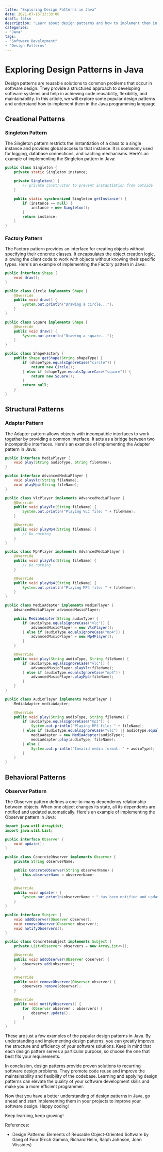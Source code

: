 ```yaml
--- 
title: "Exploring Design Patterns in Java" 
date: 2021-07-15T13:30:00 
draft: false 
description: "Learn about design patterns and how to implement them in Java programming language." 
categories: 
- "Java"
tags: 
- "Software Development" 
- "Design Patterns" 
---
```


# Exploring Design Patterns in Java

Design patterns are reusable solutions to common problems that occur in software design. They provide a structured approach to developing software systems and help in achieving code reusability, flexibility, and maintainability. In this article, we will explore some popular design patterns and understand how to implement them in the Java programming language.

## Creational Patterns

### Singleton Pattern

The Singleton pattern restricts the instantiation of a class to a single instance and provides global access to that instance. It is commonly used for logging, database connections, and caching mechanisms. Here's an example of implementing the Singleton pattern in Java:

```java
public class Singleton {
    private static Singleton instance;

    private Singleton() {
        // private constructor to prevent instantiation from outside
    }

    public static synchronized Singleton getInstance() {
        if (instance == null) {
            instance = new Singleton();
        }
        return instance;
    }
}
```

### Factory Pattern

The Factory pattern provides an interface for creating objects without specifying their concrete classes. It encapsulates the object creation logic, allowing the client code to work with objects without knowing their specific types. Here's an example of implementing the Factory pattern in Java:

```java
public interface Shape {
    void draw();
}

public class Circle implements Shape {
    @Override
    public void draw() {
        System.out.println("Drawing a circle...");
    }
}

public class Square implements Shape {
    @Override
    public void draw() {
        System.out.println("Drawing a square...");
    }
}

public class ShapeFactory {
    public Shape getShape(String shapeType) {
        if (shapeType.equalsIgnoreCase("circle")) {
            return new Circle();
        } else if (shapeType.equalsIgnoreCase("square")) {
            return new Square();
        }
        return null;
    }
}
```

## Structural Patterns

### Adapter Pattern

The Adapter pattern allows objects with incompatible interfaces to work together by providing a common interface. It acts as a bridge between two incompatible interfaces. Here's an example of implementing the Adapter pattern in Java:

```java
public interface MediaPlayer {
    void play(String audioType, String fileName);
}

public interface AdvancedMediaPlayer {
    void playVlc(String fileName);
    void playMp4(String fileName);
}

public class VlcPlayer implements AdvancedMediaPlayer {
    @Override
    public void playVlc(String fileName) {
        System.out.println("Playing VLC file: " + fileName);
    }

    @Override
    public void playMp4(String fileName) {
        // Do nothing
    }
}

public class Mp4Player implements AdvancedMediaPlayer {
    @Override
    public void playVlc(String fileName) {
        // Do nothing
    }

    @Override
    public void playMp4(String fileName) {
        System.out.println("Playing MP4 file: " + fileName);
    }
}

public class MediaAdapter implements MediaPlayer {
    AdvancedMediaPlayer advancedMusicPlayer;

    public MediaAdapter(String audioType) {
        if (audioType.equalsIgnoreCase("vlc")) {
            advancedMusicPlayer = new VlcPlayer();
        } else if (audioType.equalsIgnoreCase("mp4")) {
            advancedMusicPlayer = new Mp4Player();
        }
    }

    @Override
    public void play(String audioType, String fileName) {
        if (audioType.equalsIgnoreCase("vlc")) {
            advancedMusicPlayer.playVlc(fileName);
        } else if (audioType.equalsIgnoreCase("mp4")) {
            advancedMusicPlayer.playMp4(fileName);
        }
    }
}

public class AudioPlayer implements MediaPlayer {
    MediaAdapter mediaAdapter;

    @Override
    public void play(String audioType, String fileName) {
        if (audioType.equalsIgnoreCase("mp3")) {
            System.out.println("Playing MP3 file: " + fileName);
        } else if (audioType.equalsIgnoreCase("vlc") || audioType.equalsIgnoreCase("mp4")) {
            mediaAdapter = new MediaAdapter(audioType);
            mediaAdapter.play(audioType, fileName);
        } else {
            System.out.println("Invalid media format: " + audioType);
        }
    }
}
```

## Behavioral Patterns

### Observer Pattern

The Observer pattern defines a one-to-many dependency relationship between objects. When one object changes its state, all its dependents are notified and updated automatically. Here's an example of implementing the Observer pattern in Java:

```java
import java.util.ArrayList;
import java.util.List;

public interface Observer {
    void update();
}

public class ConcreteObserver implements Observer {
    private String observerName;

    public ConcreteObserver(String observerName) {
        this.observerName = observerName;
    }

    @Override
    public void update() {
        System.out.println(observerName + " has been notified and updated.");
    }
}

public interface Subject {
    void addObserver(Observer observer);
    void removeObserver(Observer observer);
    void notifyObservers();
}

public class ConcreteSubject implements Subject {
    private List<Observer> observers = new ArrayList<>();

    @Override
    public void addObserver(Observer observer) {
        observers.add(observer);
    }

    @Override
    public void removeObserver(Observer observer) {
        observers.remove(observer);
    }

    @Override
    public void notifyObservers() {
        for (Observer observer : observers) {
            observer.update();
        }
    }
}
```

These are just a few examples of the popular design patterns in Java. By understanding and implementing design patterns, you can greatly improve the structure and efficiency of your software solutions. Keep in mind that each design pattern serves a particular purpose, so choose the one that best fits your requirements.

In conclusion, design patterns provide proven solutions to recurring software design problems. They promote code reuse and improve the maintainability and flexibility of the codebase. Learning and applying design patterns can elevate the quality of your software development skills and make you a more efficient programmer.

Now that you have a better understanding of design patterns in Java, go ahead and start implementing them in your projects to improve your software design. Happy coding!

Keep learning, keep growing!

References:
- Design Patterns: Elements of Reusable Object-Oriented Software by Gang of Four (Erich Gamma, Richard Helm, Ralph Johnson, John Vlissides)
